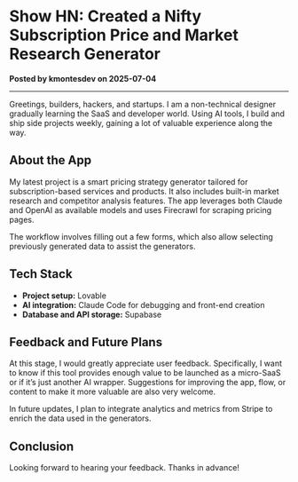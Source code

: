 # Show HN: Created a Nifty Subscription Price and Market Research Generator

**Posted by kmontesdev on 2025-07-04**

---

Greetings, builders, hackers, and startups. I am a non-technical designer gradually learning the SaaS and developer world. Using AI tools, I build and ship side projects weekly, gaining a lot of valuable experience along the way.

## About the App

My latest project is a smart pricing strategy generator tailored for subscription-based services and products. It also includes built-in market research and competitor analysis features. The app leverages both Claude and OpenAI as available models and uses Firecrawl for scraping pricing pages.

The workflow involves filling out a few forms, which also allow selecting previously generated data to assist the generators.

## Tech Stack

- **Project setup:** Lovable
- **AI integration:** Claude Code for debugging and front-end creation
- **Database and API storage:** Supabase

## Feedback and Future Plans

At this stage, I would greatly appreciate user feedback. Specifically, I want to know if this tool provides enough value to be launched as a micro-SaaS or if it’s just another AI wrapper. Suggestions for improving the app, flow, or content to make it more valuable are also very welcome.

In future updates, I plan to integrate analytics and metrics from Stripe to enrich the data used in the generators.

## Conclusion

Looking forward to hearing your feedback. Thanks in advance!